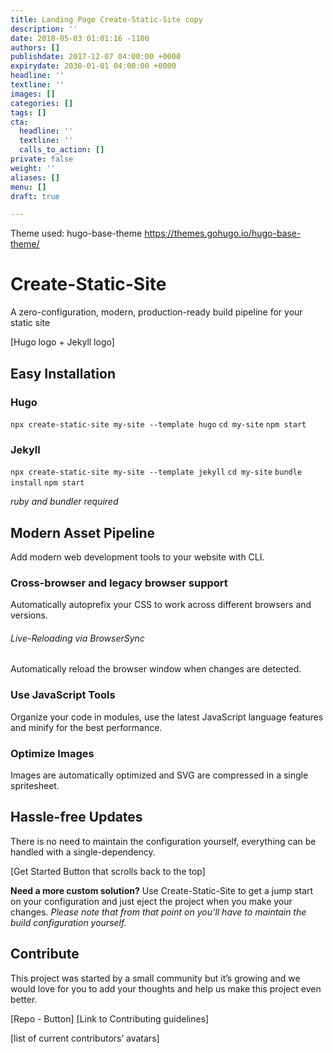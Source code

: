 ```yaml
---
title: Landing Page Create-Static-Site copy
description: ''
date: 2018-05-03 01:01:16 -1100
authors: []
publishdate: 2017-12-07 04:00:00 +0000
expirydate: 2030-01-01 04:00:00 +0000
headline: ''
textline: ''
images: []
categories: []
tags: []
cta:
  headline: ''
  textline: ''
  calls_to_action: []
private: false
weight: ''
aliases: []
menu: []
draft: true

---
```

Theme used: hugo-base-theme https://themes.gohugo.io/hugo-base-theme/

# Create-Static-Site

A zero-configuration, modern, production-ready build pipeline for your static site

\[Hugo logo + Jekyll logo\]

## Easy Installation

### Hugo

`npx create-static-site my-site --template hugo`
`cd my-site`
`npm start`

### Jekyll

`npx create-static-site my-site --template jekyll`
`cd my-site`
`bundle install`
`npm start`

_ruby and bundler required_

## Modern Asset Pipeline

Add modern web development tools to your website with CLI.

### Cross-browser and legacy browser support 

Automatically autoprefix your CSS to work across different browsers and versions.

###### Live-Reloading via BrowserSync

Automatically reload the browser window when changes are detected.

### Use JavaScript Tools

Organize your code in modules, use the latest JavaScript language features and minify for the best performance.

### Optimize Images

Images are automatically optimized and SVG are compressed in a single spritesheet.

## Hassle-free Updates

There is no need to maintain the configuration yourself, everything can be handled with a single-dependency.

\[Get Started Button that scrolls back to the top\]

**Need a more custom solution?** Use Create-Static-Site to get a jump start on your configuration and just eject the project when you make your changes.
_Please note that from that point on you’ll have to maintain the build configuration yourself._

## Contribute

This project was started by a small community but it’s growing and we would love for you to add your thoughts and help us make this project even better.

\[Repo - Button\]
\[Link to Contributing guidelines\]

\[list of current contributors’ avatars\]